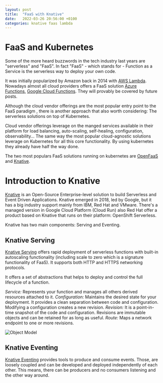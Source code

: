 ```yaml
---
layout: post
title:  "FaaS with Knative"
date:   2022-03-26 20:56:00 +0100
categories: knative faas lambda
---
```


# FaaS and Kubernetes

Some of the more heard buzzwords in the tech industry last years are "serverless" and "FaaS". In fact "FaaS" - which 
stands for - Function as a Service is the serverless way to deploy your own code.

It was initially popularized by Amazon back in 2014 with [AWS Lambda](https://aws.amazon.com/lambda/). Nowadays almost 
all cloud providers offers a FaaS solution [Azure Functions](https://docs.microsoft.com/en-us/azure/azure-functions/),
[Google Cloud Functions](https://cloud.google.com/functions). They will provably be covered by future posts.

Although the cloud vendor offerings are the most popular entry point to the FaaS paradigm , there is another approach 
that also worth considering: The serverless solutions on top of Kubernetes.

Cloud vendor offerings leverage on the manged services available in their platform for load balancing, auto-scaling, 
self-healing, configuration, observability... The same way the most popular cloud-agnostic solutions leverage on 
Kubernetes for all this core functionality. By using kubernetes they already have half the way done.

The two most populars FaaS solutions running on kubernetes are [OpenFaaS](https://www.openfaas.com/) and 
[Knative](https://knative.dev/docs/).

# Introduction to Knative

[Knative](https://knative.dev/docs/) is an Open-Source Enterprise-level solution to build Serverless and Event Driven 
Applications. Knative emerged in 2018, led by Google, but it has a big industry support mainly from IBM, Red Hat and 
VMware. There's a managed version in Google Cloud Platform (Cloud Run) also Red Hat offer a product based on Knative 
that runs on their platform: OpenShift Serverless.

Knative has two main components: Serving and Eventing.

## Knative Serving

[Knative Serving](https://knative.dev/docs/serving/) offers rapid deployment of serverless functions with built-in 
autoscaling functionality (including scale to zero which is a signature functionality of FaaS).
It supports both HTTP and HTTPS networking protocols.

It offers a set of abstractions that helps to deploy and control the full lifecycle of a function.

*Service:* Represents your function and manages all others derived resources attached to it.
*Configuration:* Maintains the desired state for your deployment. It provides a clean separation between code and 
configuration. Modifying a configuration creates a new revision.
*Revision:* It is a point-in-time snapshot of the code and configuration. Revisions are immutable objects and can be 
retained for as long as useful.
*Route:* Maps a network endpoint to one or more revisions.

![Object Model](/2022-03-26-faas-with-knative/knative_serving_object_model.png)


## Knative Eventing

[Knative Eventing](https://knative.dev/docs/eventing/) provides tools to produce and consume events. Those, are loosely 
coupled and can be developed and deployed independently of each other. This means, there can be producers and no 
consumers listening and the other way around.
